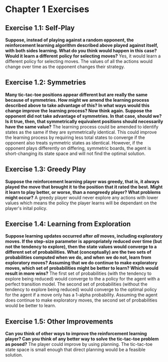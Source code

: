 # Chapter 1 Exercises
## Exercise 1.1: Self-Play
**Suppose, instead of playing against a random opponent, the reinforcement learning algorithm described above played**
**against itself, with both sides learning. What do you think would happen in this case? Would it learn a different**
**policy for selecting moves?**
Yes, it would learn a different policy for selecting moves. The values of all the actions would change over time as
the opponent changes their strategy.

## Exercise 1.2: Symmetries
**Many tic-tac-toe positions appear different but are really the same because of symmetries. How might we**
**amend the learning process described above to take advantage of this? In what ways would this change improve the**
**learning process? Now think again. Suppose the opponent did not take advantage of symmetries. In that case, should we?**
**Is it true, then, that symmetrically equivalent positions should necessarily have the same value?**
The learning process could be amended to identify states as the same if they are symmetrically identical. This could
improve the learning process by requiring less total states to converge if the opponent also treats symmetric states
as identical. However, if the opponent plays differently on differing, symmetric boards, the agent is short-changing
its state space and will not find the optimal solution.

## Exercise 1.3: Greedy Play
**Suppose the reinforcement learning player was greedy, that is, it always played the move that brought it**
**to the position that it rated the best. Might it learn to play better, or worse, than a nongreedy player? What problems**
**might occur?**
A greedy player would never explore any actions with lower values which means the policy the player learns will be
dependant on the player's inital policy. 

## Exercise 1.4: Learning from Exploration
**Suppose learning updates occurred after *all* moves, including exploratory moves. If the step-size parameter is**
**appropriately reduced over time (but not the tendency to explore), then the state values would converge to a**
**different set of probabilities. What (conceptually) are the two sets of probabilities computed when we do, and when**
**we do not, learn from exploratory moves? Assuming that we do continue to make exploratory moves, which set of**
**probabilities might be better to learn? Which would result in more wins?**
The first set of probabilities (with the tendency to explore being reduced) would converge to the a policy for
the agent with a perfect transition model. The second set of probabilities (without the tendency to explore being
reduced) would converge to the optimal policy for the agent if a move only has a 1-alpha probability. Assuming the
agent does continue to make exploratory moves, the second set of probabilities would be better to learn.

## Exercise 1.5: Other Improvements
**Can you think of other ways to improve the reinforcement learning player? Can you think of any better way to solve**
**the tic-tac-toe problem as posed?**
The player could improve by using planning. The tic-tac-toe state space is small enough that direct planning would be
a feasible solution.